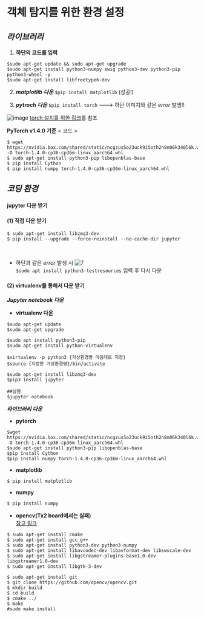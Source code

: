 # 객체 탐지를 위한 환경 설정

## *라이브러리*

1.  **하단의 코드를 입력**
 ```
$sudo apt-get update && sudo apt-get upgrade
$sudo apt-get install python3-numpy swig python3-dev python3-pip python3-wheel -y
$sudo apt-get install libfreetype6-dev
```

2.  ***matplotlib 다운***
`$pip install matplotlib` (성공!)

3. ***pytroch 다운***
`$pip install torch` ---> 하단 이미지와 같은 *error* 발생!!

![image](https://user-images.githubusercontent.com/61573968/79563946-b07d6f80-80e8-11ea-9e27-b4c67c9b6262.png)
[torch 설치를 위한 링크](https://forums.developer.nvidia.com/t/pytorch-for-jetson-nano-version-1-4-0-now-available/72048)를 참조

**PyTorch v1.4.0 기준**
< 코드 >
```
$ wget https://nvidia.box.com/shared/static/ncgzus5o23uck9i5oth2n8n06k340l6k.whl -O torch-1.4.0-cp36-cp36m-linux_aarch64.whl
$ sudo apt-get install python3-pip libopenblas-base
$ pip install Cython
$ pip install numpy torch-1.4.0-cp36-cp36m-linux_aarch64.whl
```

## *코딩 환경*
#### jupyter 다운 받기

#### (1) 직접 다운 받기
```
$ sudo apt-get install libzmq3-dev
$ pip install --upgrade --force-reinstall --no-cache-dir jupyter
```
<br>

- 하단과 같은 *error* 발생 시
![7](https://user-images.githubusercontent.com/61573968/79565769-52528b80-80ec-11ea-891a-1ccafc4a29b6.png)<br> `$sudo apt install python3-testresources` 입력 후 다시 다운


#### (2) virtualenv를 통해서 다운 받기
***Jupyter notebook 다운***
- **virtualenv 다운**
```
$sudo apt-get update  
$sudo apt-get upgrade

$sudo apt install python3-pip
$sudo apt-get install python-virtualenv

$virtualenv -p python3 {가상환경명 마음대로 지정}  
$source {지정한 가상환경명}/bin/activate

$sudo apt-get install libzmq3-dev
$pip3 install jupyter

##실행
$jupyter notebook
```



***라이브러리 다운***
- **pytorch**
```
$wget https://nvidia.box.com/shared/static/ncgzus5o23uck9i5oth2n8n06k340l6k.whl -O torch-1.4.0-cp36-cp36m-linux_aarch64.whl
$sudo apt-get install python3-pip libopenblas-base
$pip install Cython
$pip install numpy torch-1.4.0-cp36-cp36m-linux_aarch64.whl
```


- **matplotlib**
```
$ pip install matplotlib
```

- **numpy**
```
$ pip install numpy
```


- **opencv(Tx2 board에서는 실패)** <br>
[참고 링크](https://docs.opencv.org/3.4/d2/de6/tutorial_py_setup_in_ubuntu.html)
```
$ sudo apt-get install cmake
$ sudo apt-get install gcc g++
$ sudo apt-get install python3-dev python3-numpy
$ sudo apt-get install libavcodec-dev libavformat-dev libswscale-dev
$ sudo apt-get install libgstreamer-plugins-base1.0-dev libgstreamer1.0-dev
$ sudo apt-get install libgtk-3-dev
```
```
$ sudo apt-get install git
$ git clone https://github.com/opencv/opencv.git
$ mkdir build
$ cd build
$ cmake ../
$ make
#sudo make install
```
